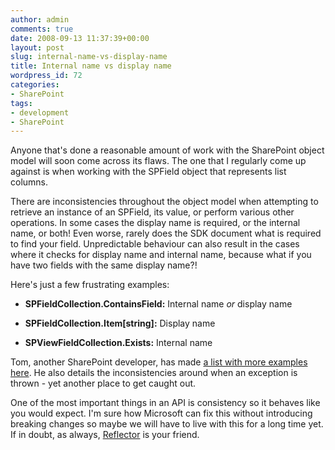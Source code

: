 ```yaml
---
author: admin
comments: true
date: 2008-09-13 11:37:39+00:00
layout: post
slug: internal-name-vs-display-name
title: Internal name vs display name
wordpress_id: 72
categories:
- SharePoint
tags:
- development
- SharePoint
---
```


Anyone that's done a reasonable amount of work with the SharePoint object model will soon come across its flaws. The one that I regularly come up against is when working with the SPField object that represents list columns.

There are inconsistencies throughout the object model when attempting to retrieve an instance of an SPField, its value, or perform various other operations. In some cases the display name is required, or the internal name, or both! Even worse, rarely does the SDK document what is required to find your field. Unpredictable behaviour can also result in the cases where it checks for display name and internal name, because what if you have two fields with the same display name?!

Here's just a few frustrating examples:



	
  * **SPFieldCollection.ContainsField:** Internal name _or_ display name

	
  * **SPFieldCollection.Item[string]:** Display name

	
  * **SPViewFieldCollection.Exists:** Internal name



Tom, another SharePoint developer, has made [a list with more examples here](http://tomblog.insomniacminds.com/2008/01/25/sharepoint-internals-internalname-versus-displayname/). He also details the inconsistencies around when an exception is thrown - yet another place to get caught out.

One of the most important things in an API is consistency so it behaves like you would expect. I'm sure how Microsoft can fix this without introducing breaking changes so maybe we will have to live with this for a long time yet. If in doubt, as always, [Reflector](http://www.red-gate.com/products/reflector/) is your friend.
